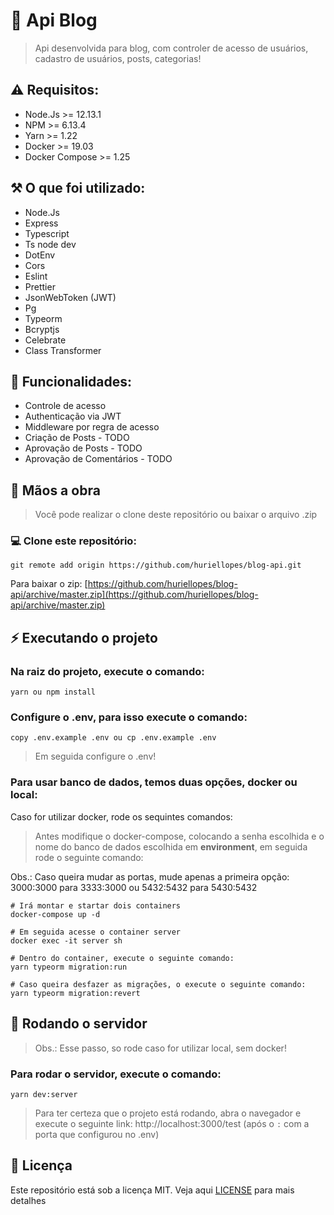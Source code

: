 # 🔖 Api Blog

> Api desenvolvida para blog, com controler de acesso de usuários, cadastro de usuários, posts, categorias!

## ⚠ Requisitos:

- Node.Js >= 12.13.1
- NPM >= 6.13.4
- Yarn >= 1.22
- Docker >= 19.03
- Docker Compose >= 1.25

## ⚒ O que foi utilizado:

- Node.Js
- Express
- Typescript
- Ts node dev
- DotEnv
- Cors
- Eslint
- Prettier
- JsonWebToken (JWT)
- Pg
- Typeorm
- Bcryptjs
- Celebrate
- Class Transformer

## 🚩 Funcionalidades:

- Controle de acesso
- Authenticação via JWT
- Middleware por regra de acesso
- Criação de Posts - TODO
- Aprovação de Posts - TODO
- Aprovação de Comentários - TODO

## 🙌 Mãos a obra

> Você pode realizar o clone deste repositório ou baixar o arquivo .zip

### 💻 Clone este repositório:

````
git remote add origin https://github.com/huriellopes/blog-api.git
````
Para baixar o zip: [https://github.com/huriellopes/blog-api/archive/master.zip](https://github.com/huriellopes/blog-api/archive/master.zip)

## ⚡ Executando o projeto

### Na raiz do projeto, execute o comando:

````
yarn ou npm install
````

### Configure o .env, para isso execute o comando:

````
copy .env.example .env ou cp .env.example .env
````

> Em seguida configure o .env!

### Para usar banco de dados, temos duas opções, docker ou local:

Caso for utilizar docker, rode os sequintes comandos:

> Antes modifique o docker-compose, colocando a senha escolhida e o nome do banco de dados escolhida em **environment**, em seguida rode o seguinte comando:

Obs.: Caso queira mudar as portas, mude apenas a primeira opção: 3000:3000 para 3333:3000 ou 5432:5432 para 5430:5432

````
# Irá montar e startar dois containers
docker-compose up -d

# Em seguida acesse o container server
docker exec -it server sh

# Dentro do container, execute o seguinte comando:
yarn typeorm migration:run

# Caso queira desfazer as migrações, o execute o seguinte comando:
yarn typeorm migration:revert
````

## 🚀 Rodando o servidor

> Obs.: Esse passo, so rode caso for utilizar local, sem docker!

### Para rodar o servidor, execute o comando:

````
yarn dev:server
````

> Para ter certeza que o projeto está rodando, abra o navegador e execute o seguinte link: http://localhost:3000/test (após o `:` com a porta que configurou no .env)

## 📑 Licença

Este repositório está sob a licença MIT. Veja aqui [LICENSE](LICENSE) para mais detalhes
